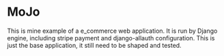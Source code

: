 # MoJo
This is mine example of a e_commerce web application. 
It is run by Django engine, including stripe payment and django-allauth configuration. 
This is just the base application, it still need to be shaped and tested. 
